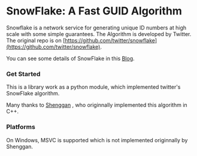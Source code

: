 # SnowFlake: A Fast GUID Algorithm

Snowflake is a network service for generating unique ID numbers at high scale with some simple guarantees. The Algorithm is developed by Twitter. The original repo is on [https://github.com/twitter/snowflake](https://github.com/twitter/snowflake).

You can see some details of SnowFlake in this [Blog](https://blog.twitter.com/engineering/en_us/a/2010/announcing-snowflake.html).

### Get Started

This is a library work as a python module, which implemented twitter's SnowFlake algorithm.

Many thanks to [Shenggan](https://github.com/Shenggan) , who originnally implemented this algorithm in C++. 

### Platforms
On Windows, MSVC is supported which is not implemented originnally by Shenggan.